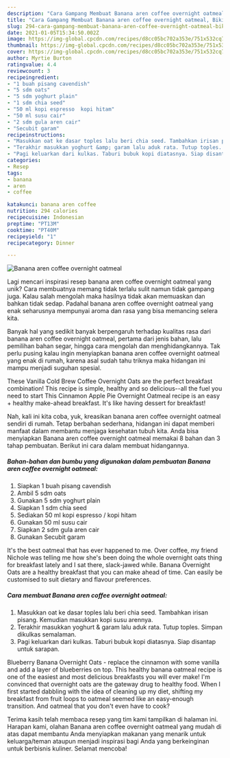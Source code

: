 ```yaml
---
description: "Cara Gampang Membuat Banana aren coffee overnight oatmeal, Bikin Ngiler"
title: "Cara Gampang Membuat Banana aren coffee overnight oatmeal, Bikin Ngiler"
slug: 294-cara-gampang-membuat-banana-aren-coffee-overnight-oatmeal-bikin-ngiler
date: 2021-01-05T15:34:50.002Z
image: https://img-global.cpcdn.com/recipes/d8cc05bc702a353e/751x532cq70/banana-aren-coffee-overnight-oatmeal-foto-resep-utama.jpg
thumbnail: https://img-global.cpcdn.com/recipes/d8cc05bc702a353e/751x532cq70/banana-aren-coffee-overnight-oatmeal-foto-resep-utama.jpg
cover: https://img-global.cpcdn.com/recipes/d8cc05bc702a353e/751x532cq70/banana-aren-coffee-overnight-oatmeal-foto-resep-utama.jpg
author: Myrtie Burton
ratingvalue: 4.4
reviewcount: 3
recipeingredient:
- "1 buah pisang cavendish"
- "5 sdm oats"
- "5 sdm yoghurt plain"
- "1 sdm chia seed"
- "50 ml kopi espresso  kopi hitam"
- "50 ml susu cair"
- "2 sdm gula aren cair"
- "Secubit garam"
recipeinstructions:
- "Masukkan oat ke dasar toples lalu beri chia seed. Tambahkan irisan pisang. Kemudian masukkan kopi susu arennya."
- "Terakhir masukkan yoghurt &amp; garam lalu aduk rata. Tutup toples. Simpan dikulkas semalaman."
- "Pagi keluarkan dari kulkas. Taburi bubuk kopi diatasnya. Siap disantap untuk sarapan."
categories:
- Resep
tags:
- banana
- aren
- coffee

katakunci: banana aren coffee 
nutrition: 294 calories
recipecuisine: Indonesian
preptime: "PT13M"
cooktime: "PT40M"
recipeyield: "1"
recipecategory: Dinner

---
```



![Banana aren coffee overnight oatmeal](https://img-global.cpcdn.com/recipes/d8cc05bc702a353e/751x532cq70/banana-aren-coffee-overnight-oatmeal-foto-resep-utama.jpg)

Lagi mencari inspirasi resep banana aren coffee overnight oatmeal yang unik? Cara membuatnya memang tidak terlalu sulit namun tidak gampang juga. Kalau salah mengolah maka hasilnya tidak akan memuaskan dan bahkan tidak sedap. Padahal banana aren coffee overnight oatmeal yang enak seharusnya mempunyai aroma dan rasa yang bisa memancing selera kita.

Banyak hal yang sedikit banyak berpengaruh terhadap kualitas rasa dari banana aren coffee overnight oatmeal, pertama dari jenis bahan, lalu pemilihan bahan segar, hingga cara mengolah dan menghidangkannya. Tak perlu pusing kalau ingin menyiapkan banana aren coffee overnight oatmeal yang enak di rumah, karena asal sudah tahu triknya maka hidangan ini mampu menjadi suguhan spesial.

These Vanilla Cold Brew Coffee Overnight Oats are the perfect breakfast combination! This recipe is simple, healthy and so delicious--all the fuel you need to start This Cinnamon Apple Pie Overnight Oatmeal recipe is an easy + healthy make-ahead breakfast. It&#39;s like having dessert for breakfast!


Nah, kali ini kita coba, yuk, kreasikan banana aren coffee overnight oatmeal sendiri di rumah. Tetap berbahan sederhana, hidangan ini dapat memberi manfaat dalam membantu menjaga kesehatan tubuh kita. Anda bisa menyiapkan Banana aren coffee overnight oatmeal memakai 8 bahan dan 3 tahap pembuatan. Berikut ini cara dalam membuat hidangannya.

<!--inarticleads1-->

##### Bahan-bahan dan bumbu yang digunakan dalam pembuatan Banana aren coffee overnight oatmeal:

1. Siapkan 1 buah pisang cavendish
1. Ambil 5 sdm oats
1. Gunakan 5 sdm yoghurt plain
1. Siapkan 1 sdm chia seed
1. Sediakan 50 ml kopi espresso / kopi hitam
1. Gunakan 50 ml susu cair
1. Siapkan 2 sdm gula aren cair
1. Gunakan Secubit garam


It&#39;s the best oatmeal that has ever happened to me. Over coffee, my friend Nichole was telling me how she&#39;s been doing the whole overnight oats thing for breakfast lately and I sat there, slack-jawed while. Banana Overnight Oats are a healthy breakfast that you can make ahead of time. Can easily be customised to suit dietary and flavour preferences. 

<!--inarticleads2-->

##### Cara membuat Banana aren coffee overnight oatmeal:

1. Masukkan oat ke dasar toples lalu beri chia seed. Tambahkan irisan pisang. Kemudian masukkan kopi susu arennya.
1. Terakhir masukkan yoghurt &amp; garam lalu aduk rata. Tutup toples. Simpan dikulkas semalaman.
1. Pagi keluarkan dari kulkas. Taburi bubuk kopi diatasnya. Siap disantap untuk sarapan.


Blueberry Banana Overnight Oats - replace the cinnamon with some vanilla and add a layer of blueberries on top. This healthy banana oatmeal recipe is one of the easiest and most delicious breakfasts you will ever make! I&#39;m convinced that overnight oats are the gateway drug to healthy food. When I first started dabbling with the idea of cleaning up my diet, shifting my breakfast from fruit loops to oatmeal seemed like an easy-enough transition. And oatmeal that you don&#39;t even have to cook? 

Terima kasih telah membaca resep yang tim kami tampilkan di halaman ini. Harapan kami, olahan Banana aren coffee overnight oatmeal yang mudah di atas dapat membantu Anda menyiapkan makanan yang menarik untuk keluarga/teman ataupun menjadi inspirasi bagi Anda yang berkeinginan untuk berbisnis kuliner. Selamat mencoba!
